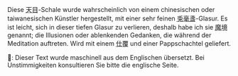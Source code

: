 <p>Diese <abbr title="tenmoku">天目</abbr>-Schale wurde wahrscheinlich von einem chinesischen oder taiwanesischen Künstler hergestellt, mit einer sehr feinen <abbr title="hare's fur">兎毫盞</abbr>-Glasur. Es ist leicht, sich in dieser tiefen Glasur zu verlieren, deshalb habe ich sie <abbr title="makyō">魔境</abbr> genannt; die Illusionen oder ablenkenden Gedanken, die während der Meditation auftreten. Wird mit einem <abbr title="shifuku">仕覆</abbr> und einer Pappschachtel geliefert.</p>
👾: Dieser Text wurde maschinell aus dem Englischen übersetzt. Bei Unstimmigkeiten konsultieren Sie bitte die englische Seite.

